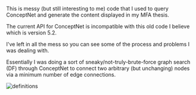This is messy (but still interesting to me) code that I used to query ConceptNet and generate the content displayed in my MFA thesis. 

The current API for ConceptNet is incompatible with this old code I believe which is version 5.2. 

I've left in all the mess so you can see some of the process and problems I was dealing with. 

Essentially I was doing a sort of sneaky/not-truly-brute-force graph search (DF) through ConceptNet to connect two arbitrary (but unchanging) nodes via a minimum number of edge connections.

![definitions](http://mfadt.parsons.edu/2015/wp-content/uploads/projects/164_img_03.jpg)